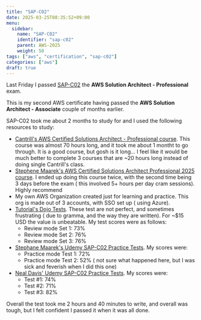 ```yaml
---
title: "SAP-C02"
date: 2025-03-25T08:35:52+09:00
menu:
  sidebar:
    name: "SAP-C02"
    identifier: "sap-c02"
    parent: AWS-2025
    weight: 50
tags: ["aws", "certification", "sap-c02"]
categories: ["aws"]
draft: true
---
```

Last Friday I passed [SAP-C02](https://aws.amazon.com/certification/certified-solutions-architect-professional/) the **AWS Solution Architect - Professional** exam. 

This is my second AWS certificate having passed the **AWS Solution Architect - Associate** couple of months earlier.

SAP-C02 took me about 2 months to study for and I used the following resources to study:
- [Cantrill's AWS Certified Solutions Architect - Professional course](https://learn.cantrill.io/p/aws-certified-solutions-architect-professional). This course was almost 70 hours long, and it took me about 1 montht to go through. It is a good course, but gosh is it long... I feel like it would be much better to complete 3 courses that are ~20 hours long instead of doing single Cantrill's class.
- [Stephene Maarek's AWS Certified Solutions Architect Professional 2025 course](https://www.udemy.com/course/aws-solutions-architect-professional/). I ended up doing this course twice, with the second time being 3 days before the exam ( this involved 5+ hours per day cram sessions). Highly recommend
- My own AWS Organization created just for learning and practice. This org is made out of 3 accounts, with SSO set up ( using Azure).
- [Tutorial's Dojo Tests](https://portal.tutorialsdojo.com/courses/aws-certified-solutions-architect-professional-practice-exams/). These test are not perfect, and sometimes frustrating ( due to gramma, and the way they are written). For ~$15 USD the value is unbeatable. My test scores were as follows:
  - Review mode Set 1: 73%
  - Review mode Set 2: 76%
  - Review mode Set 3: 76%
- [Stephane Maarek's Udemy SAP-C02 Practice Tests](https://www.udemy.com/course/practice-exam-aws-certified-solutions-architect-professional/learn/). My scores were:
  - Practice mode Test 1: 72%
  - Practice mode Test 2: 52% ( not sure what happened here, but I was sick and feverish when I did this one)
- [Neal Davis' Udemy SAP-C02 Practice Tests](https://www.udemy.com/course/aws-certified-solutions-architect-professional-aws-practice-exams/learn/quiz/5156504#content). My scores were:
  - Test #1: 74%
  - Test #2: 71%
  - Test #3: 82%

Overall the test took me 2 hours and 40 minutes to write, and overall was tough, but I felt confident I passed it when it was all done.